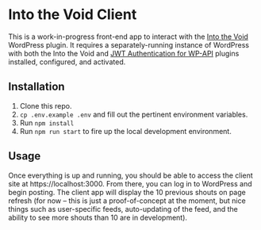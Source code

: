 # Into the Void Client
This is a work-in-progress front-end app to interact with the
[Into the Void](https://github.com/jmichaelward/into-the-void) WordPress plugin.
It requires a separately-running instance of WordPress with both the Into the Void
and [JWT Authentication for WP-API](https://wordpress.org/plugins/jwt-authentication-for-wp-rest-api/)
plugins installed, configured, and activated.

## Installation
1. Clone this repo.
2. `cp .env.example .env` and fill out the pertinent environment variables.
3. Run `npm install`
4. Run `npm run start` to fire up the local development environment.

## Usage
Once everything is up and running, you should be able to access the client
site at https://localhost:3000. From there, you can log in to WordPress
and begin posting. The client app will display the 10 previous shouts on
page refresh (for now – this is just a proof-of-concept at the moment,
but nice things such as user-specific feeds, auto-updating of the feed,
and the ability to see more shouts than 10 are in development).
